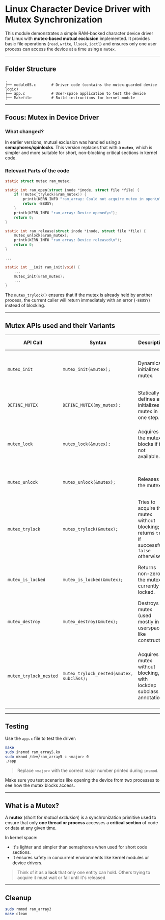# Linux Character Device Driver with Mutex Synchronization

This module demonstrates a simple RAM-backed character device driver for Linux with **mutex-based mutual exclusion** implemented. It provides basic file operations (`read`, `write`, `llseek`, `ioctl`) and ensures only one user process can access the device at a time using a `mutex`.

---
## Folder Structure
```
.
├── module05.c       # Driver code (contains the mutex-guarded device logic)
├── app.c            # User-space application to test the device
├── Makefile         # Build instructions for kernel module
```
---

##  Focus: Mutex in Device Driver

### What changed?

In earlier versions, mutual exclusion was handled using a **semaphores/spinlocks**. This version replaces that with a **`mutex`**, which is simpler and more suitable for short, non-blocking critical sections in kernel code.

### Relevant Parts of the code

```c
static struct mutex ram_mutex;

static int ram_open(struct inode *inode, struct file *file) {
    if (!mutex_trylock(&ram_mutex)) {
        printk(KERN_INFO "ram_array: Could not acquire mutex in open\n");
        return -EBUSY;
    }
    printk(KERN_INFO "ram_array: Device opened\n");
    return 0;
}

static int ram_release(struct inode *inode, struct file *file) {
    mutex_unlock(&ram_mutex);
    printk(KERN_INFO "ram_array: Device released\n");
    return 0;
}

...

static int __init ram_init(void) {
    ...
    mutex_init(&ram_mutex);
    ...
}
```

The `mutex_trylock()` ensures that if the mutex is already held by another process, the current caller will return immediately with an error (`-EBUSY`) instead of blocking.

---

## Mutex APIs used and their Variants

| **API Call**           | **Syntax**                                | **Description**                                                                               | **When to Use**                                                                                |
| ---------------------- | ----------------------------------------- | --------------------------------------------------------------------------------------------- | ---------------------------------------------------------------------------------------------- |
| `mutex_init`           | `mutex_init(&mutex);`                     | Dynamically initializes a mutex.                                                              | Use during initialization of a mutex if it's declared globally or on the heap.                 |
| `DEFINE_MUTEX`         | `DEFINE_MUTEX(my_mutex);`                 | Statically defines and initializes a mutex in one step.                                       | Use for global/static variables to simplify initialization.                                    |
| `mutex_lock`           | `mutex_lock(&mutex);`                     | Acquires the mutex, blocks if it's not available.                                             | Use in normal critical sections where blocking is acceptable.                                  |
| `mutex_unlock`         | `mutex_unlock(&mutex);`                   | Releases the mutex.                                                                           | Always call this after `mutex_lock()` to avoid deadlocks.                                      |
| `mutex_trylock`        | `mutex_trylock(&mutex);`                  | Tries to acquire the mutex without blocking; returns `true` if successful, `false` otherwise. | Use when you cannot afford to sleep or block, e.g., short paths like `open()`.                 |
| `mutex_is_locked`      | `mutex_is_locked(&mutex);`                | Returns non-zero if the mutex is currently locked.                                            | Use only for debugging or diagnostic purposes, not for logic control.                          |
| `mutex_destroy`        | `mutex_destroy(&mutex);`                  | Destroys a mutex (used mostly in userspace-like constructs).                                  | Rarely needed in kernel code, used with dynamically allocated mutexes.                         |
| `mutex_trylock_nested` | `mutex_trylock_nested(&mutex, subclass);` | Acquires a mutex without blocking, with lockdep subclass annotation.                          | Use for nested locking scenarios to avoid false positives in lock dependency checks (lockdep). |

---

##  Testing

Use the `app.c` file to test the driver:

```bash
make
sudo insmod ram_array5.ko
sudo mknod /dev/ram_array5 c <major> 0
./app
```

> Replace `<major>` with the correct major number printed during `insmod`.

Make sure you test scenarios like opening the device from two processes to see how the mutex blocks access.

---

## What is a Mutex?

A **mutex** (short for *mutual exclusion*) is a synchronization primitive used to ensure that only **one thread or process** accesses a **critical section** of code or data at any given time.

In kernel space:
- It's lighter and simpler than semaphores when used for short code sections.
- It ensures safety in concurrent environments like kernel modules or device drivers.

> Think of it as a **lock** that only one entity can hold. Others trying to acquire it must wait or fail until it's released.

---

##  Cleanup

```bash
sudo rmmod ram_array3
make clean
```
